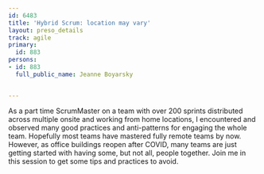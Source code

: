 ---
id: 6483
title: 'Hybrid Scrum: location may vary'
layout: preso_details
track: agile
primary:
  id: 883
persons:
- id: 883
  full_public_name: Jeanne Boyarsky

---
As a part time ScrumMaster on a team with over 200 sprints distributed across multiple onsite and working from home locations, I encountered and observed many good practices and anti-patterns for engaging the whole team. Hopefully most teams have mastered fully remote teams by now. However, as office buildings reopen after COVID, many teams are just getting started with having some, but not all, people together. Join me in this session to get some tips and practices to avoid.